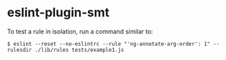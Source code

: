 # eslint-plugin-smt

To test a rule in isolation, run a command similar to:

```shell
$ eslint --reset --no-eslintrc --rule "'ng-annotate-arg-order': 1" --rulesdir ./lib/rules tests/example1.js
```
